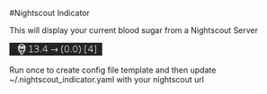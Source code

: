 #Nightscout Indicator

This will display your current blood sugar from a Nightscout Server

![Example Screenshot](./screen_shot.png?raw=True)

Run once to create config file template and then update ~/.nightscout_indicator.yaml with your nightscout url
